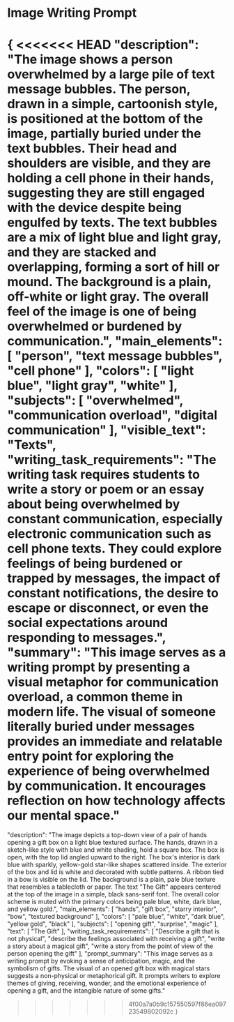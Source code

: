 # Image Writing Prompt

{
<<<<<<< HEAD
  "description": "The image shows a person overwhelmed by a large pile of text message bubbles. The person, drawn in a simple, cartoonish style, is positioned at the bottom of the image, partially buried under the text bubbles. Their head and shoulders are visible, and they are holding a cell phone in their hands, suggesting they are still engaged with the device despite being engulfed by texts. The text bubbles are a mix of light blue and light gray, and they are stacked and overlapping, forming a sort of hill or mound. The background is a plain, off-white or light gray. The overall feel of the image is one of being overwhelmed or burdened by communication.",
  "main_elements": [
    "person",
    "text message bubbles",
    "cell phone"
  ],
    "colors": [
      "light blue",
      "light gray",
      "white"
      ],
  "subjects": [
    "overwhelmed",
    "communication overload",
    "digital communication"
  ],
  "visible_text": "Texts",
  "writing_task_requirements": "The writing task requires students to write a story or poem or an essay about being overwhelmed by constant communication, especially electronic communication such as cell phone texts. They could explore feelings of being burdened or trapped by messages, the impact of constant notifications, the desire to escape or disconnect, or even the social expectations around responding to messages.",
  "summary": "This image serves as a writing prompt by presenting a visual metaphor for communication overload, a common theme in modern life. The visual of someone literally buried under messages provides an immediate and relatable entry point for exploring the experience of being overwhelmed by communication. It encourages reflection on how technology affects our mental space."
=======
  "description": "The image depicts a top-down view of a pair of hands opening a gift box on a light blue textured surface. The hands, drawn in a sketch-like style with blue and white shading, hold a square box. The box is open, with the top lid angled upward to the right. The box's interior is dark blue with sparkly, yellow-gold star-like shapes scattered inside. The exterior of the box and lid is white and decorated with subtle patterns. A ribbon tied in a bow is visible on the lid. The background is a plain, pale blue texture that resembles a tablecloth or paper. The text \"The Gift\" appears centered at the top of the image in a simple, black sans-serif font. The overall color scheme is muted with the primary colors being pale blue, white, dark blue, and yellow gold.",
  "main_elements": [
    "hands",
    "gift box",
    "starry interior",
    "bow",
    "textured background"
  ],
  "colors": [
    "pale blue",
    "white",
    "dark blue",
    "yellow gold",
        "black"
  ],
   "subjects": [
    "opening gift",
    "surprise",
        "magic"
  ],
   "text": [
    "The Gift"
  ],
  "writing_task_requirements": [
    "Describe a gift that is not physical",
    "describe the feelings associated with receiving a gift",
    "write a story about a magical gift",
        "write a story from the point of view of the person opening the gift"
  ],
    "prompt_summary": "This image serves as a writing prompt by evoking a sense of anticipation, magic, and the symbolism of gifts. The visual of an opened gift box with magical stars suggests a non-physical or metaphorical gift. It prompts writers to explore themes of giving, receiving, wonder, and the emotional experience of opening a gift, and the intangible nature of some gifts."
>>>>>>> 4f00a7a0b9c157550597f86ea09723549802092c
}